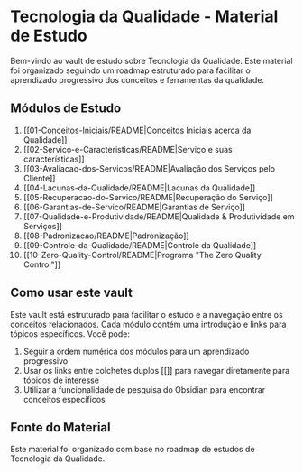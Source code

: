 # Tecnologia da Qualidade - Material de Estudo

Bem-vindo ao vault de estudo sobre Tecnologia da Qualidade. Este material foi organizado seguindo um roadmap estruturado para facilitar o aprendizado progressivo dos conceitos e ferramentas da qualidade.

## Módulos de Estudo

1. [[01-Conceitos-Iniciais/README|Conceitos Iniciais acerca da Qualidade]]
2. [[02-Servico-e-Caracteristicas/README|Serviço e suas características]]
3. [[03-Avaliacao-dos-Servicos/README|Avaliação dos Serviços pelo Cliente]]
4. [[04-Lacunas-da-Qualidade/README|Lacunas da Qualidade]]
5. [[05-Recuperacao-do-Servico/README|Recuperação do Serviço]]
6. [[06-Garantias-de-Servico/README|Garantias de Serviço]]
7. [[07-Qualidade-e-Produtividade/README|Qualidade & Produtividade em Serviços]]
8. [[08-Padronizacao/README|Padronização]]
9. [[09-Controle-da-Qualidade/README|Controle da Qualidade]]
10. [[10-Zero-Quality-Control/README|Programa "The Zero Quality Control"]]

## Como usar este vault

Este vault está estruturado para facilitar o estudo e a navegação entre os conceitos relacionados. Cada módulo contém uma introdução e links para tópicos específicos. Você pode:

1. Seguir a ordem numérica dos módulos para um aprendizado progressivo
2. Usar os links entre colchetes duplos [[]] para navegar diretamente para tópicos de interesse
3. Utilizar a funcionalidade de pesquisa do Obsidian para encontrar conceitos específicos

## Fonte do Material

Este material foi organizado com base no roadmap de estudos de Tecnologia da Qualidade.
